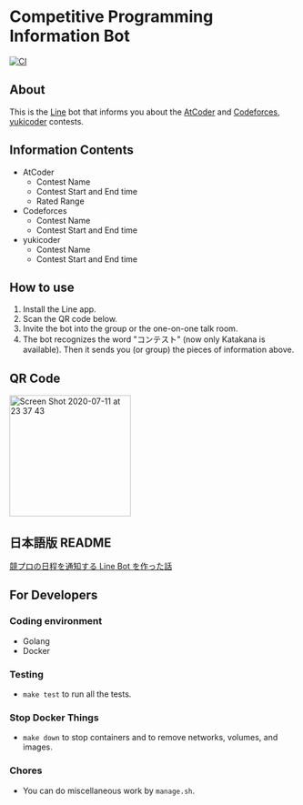 # Competitive Programming Information Bot

[![CI](https://github.com/granddaifuku/Contest-Line-Bot/actions/workflows/CI/badge.svg)](https://github.com/granddaifuku/Contests-Line-Bot/actions)

## About
This is the [Line](https://line.me/ja/) bot that informs you about the [AtCoder](https://atcoder.jp/?lang=ja) and [Codeforces](https://codeforces.com/), [yukicoder](https://yukicoder.me/) contests.

## Information Contents
- AtCoder
  - Contest Name
  - Contest Start and End time
  - Rated Range
- Codeforces
  - Contest Name
  - Contest Start and End time
- yukicoder
  - Contest Name
  - Contest Start and End time

## How to use
1. Install the Line app.
2. Scan the QR code below.
3. Invite the bot into the group or the one-on-one talk room.
4. The bot recognizes the word "コンテスト" (now only Katakana is available). Then it sends you (or group) the pieces of information above.

## QR Code
<img width="213" alt="Screen Shot 2020-07-11 at 23 37 43" src="https://user-images.githubusercontent.com/49578068/87226596-cf319080-c3cf-11ea-950a-d0d25f76c805.png">

## 日本語版 README
[競プロの日程を通知する Line Bot を作った話](https://granddaifuku.hatenablog.com/entry/2020/01/22/210601)  

## For Developers
### Coding environment
- Golang
- Docker

### Testing
- `make test` to run all the tests.

### Stop Docker Things
- `make down` to stop containers and to remove networks, volumes, and images.

### Chores
- You can do miscellaneous work by `manage.sh`.
